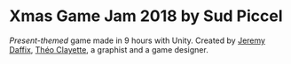 # Xmas Game Jam 2018 by Sud Piccel
*Present-themed* game made in 9 hours with Unity.
Created by [Jeremy Daffix](https://github.com/jeremydaffix), [Théo Clayette](https://github.com/clayettet), a graphist and a game designer.
